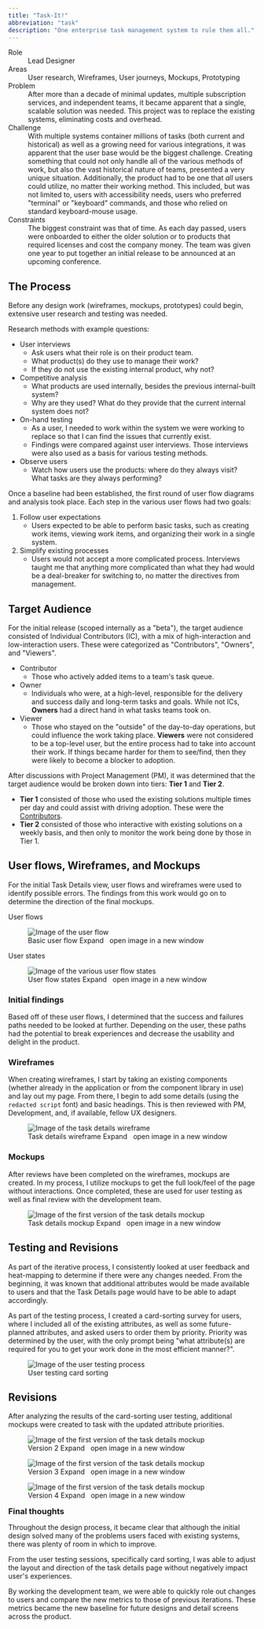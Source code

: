 ```yaml
---
title: "Task-It!"
abbreviation: "task"
description: "One enterprise task management system to rule them all."
---
```

<div class="container px-0 mb-5">
  <div class="row mx-0">
    <div class="col">
      <sl-card class="card-basic" style="--border-color: var(--sl-color-primary-400); --border-width: 2px;">
        <dl>
          <dt class="col-sm-2">Role</dt>
          <dd class="col-sm-10">Lead Designer</dd>
          <dt class="col-sm-2">Areas</dt>
          <dd class="col-sm-10">User research, Wireframes, User journeys, Mockups, Prototyping</dd>
          <dt class="col-sm-2">Problem</dt>
          <dd class="col-sm-10">After more than a decade of minimal updates, multiple subscription services, and independent teams, it became apparent that a single, scalable solution was needed. This project was to replace the existing systems, eliminating costs and overhead.</dd>
          <dt class="col-sm-2">Challenge</dt>
          <dd class="col-sm-10">With multiple systems container millions of tasks (both current and historical) as well as a growing need for various integrations, it was apparent that the user base would be the biggest challenge. Creating something that could not only handle all of the various methods of work, but also the vast historical nature of teams, presented a very unique situation. Additionally, the product had to be one that <i>all</i> users could utilize, no matter their working method. This included, but was not limited to, users with accessibility needs, users who preferred "terminal" or "keyboard" commands, and those who relied on standard keyboard-mouse usage.</dd>
          <dt class="col-sm-2">Constraints</dt>
          <dd class="col-sm-10">The biggest constraint was that of time. As each day passed, users were onboarded to either the older solution or to products that required licenses and cost the company money. The team was given one year to put together an initial release to be announced at an upcoming conference.</dd>
        </dl>
      </sl-card>
    </div>
  </div>
  <div class="row mx-0">
    <div class="col">
      <h2>The Process</h2>
      <p>Before any design work (wireframes, mockups, prototypes) could begin, extensive user research and testing was needed.</p>
      <p>Research methods with example questions:
        <ul>
          <li>User interviews
            <ul>
              <li>Ask users what their role is on their product team.</li>
              <li>What product(s) do they use to manage their work?</li>
              <li>If they do not use the existing internal product, why not?</li>
            </ul>
          </li>
          <li>Competitive analysis
            <ul>
              <li>What products are used internally, besides the previous internal-built system?</li>
              <li>Why are they used? What do they provide that the current internal system does not?</li>
            </ul>
          </li>
          <li>On-hand testing
            <ul>
              <li>As a user, I needed to work within the system we were working to replace so that I can find the issues that currently exist.</li>
              <li>Findings were compared against user interviews. Those interviews were also used as a basis for various testing methods.</li>
            </ul>
          </li>
          <li>Observe users
            <ul>
              <li>Watch how users use the products: where do they always visit? What tasks are they always performing?</li>
            </ul>
          </li>
        </ul>
      </p>
      <p>Once a baseline had been established, the first round of user flow diagrams and analysis took place. Each step in the various user flows had two goals:
        <ol>
          <li>Follow user expectations
            <ul>
              <li>Users expected to be able to perform basic tasks, such as creating work items, viewing work items, and organizing their work in a single system.</li>
            </ul>
          </li>
          <li>Simplify existing processes
            <ul>
              <li>Users would not accept a more complicated process. Interviews taught me that anything more complicated than what they had would be a deal-breaker for switching to, no matter the directives from management.</li>
            </ul>
          </li>
        </ol>
      </p>
      <h2>Target Audience</h2>
      <p>For the initial release (scoped internally as a "beta"), the target audience consisted of Individual Contributors (IC), with a mix of high-interaction and low-interaction users. These were categorized as "Contributors", "Owners", and "Viewers".</p>
      <ul>
        <li>Contributor
          <ul>
            <li>Those who actively added items to a team's task queue.</li>
          </ul>
        </li>
        <li>Owner
          <ul>
            <li>Individuals who were, at a high-level, responsible for the delivery and success daily and long-term tasks and goals. While not ICs, <strong>Owners</strong> had a direct hand in what tasks teams took on.</li>
          </ul>
        </li>
        <li>Viewer
          <ul>
            <li>Those who stayed on the "outside" of the day-to-day operations, but could influence the work taking place. <strong>Viewers</strong> were not considered to be a top-level user, but the entire process had to take into account their work. If things became harder for them to see/find, then they were likely to become a blocker to adoption.</li>
          </ul>
        </li>
      </ul>
      <p>After discussions with Project Management (PM), it was determined that the target audience would be broken down into tiers: <strong>Tier 1</strong> and <strong>Tier 2</strong>.
        <ul>
          <li><strong>Tier 1</strong> consisted of those who used the existing solutions multiple times per day and could assist with driving adoption. These were the <u>Contributors</u>.
          </li>
          <li><strong>Tier 2</strong> consisted of those who interactive with existing solutions on a weekly basis, and then only to monitor the work being done by those in Tier 1.
          </li>
        </ul>
      </p>
      <h2>User flows, Wireframes, and Mockups</h2>
      <p>For the initial Task Details view, user flows and wireframes were used to identify possible errors. The findings from this work would go on to determine the direction of the final mockups.</p>
      <div class="row">
        <div class="col-md-6">
          <p class="font-weight-semibold mb-0 text-body-emphasis">User flows</p>
          <figure class="figure">
            <img src="../../img/task-it_user-flow.png" class="figure-img img-fluid rounded" alt="Image of the user flow" loading="lazy">
            <figcaption class="figure-caption text-align-center">Basic user flow
              <sl-button href="../../img/task-it_user-flow.png" variant="text" size="medium" >
                Expand
                <fa-icon type="duotone" weight="solid" name="expand" size="md" style="padding: 0 4px;"></fa-icon>
                <sl-visually-hidden>open image in a new window</sl-visually-hidden>
              </sl-button>
            </figcaption>
          </figure>
        </div>
        <div class="col-md-6">
          <p class="fw-semibold mb-0 text-body-emphasis">User states</p>
          <figure class="figure">
            <img src="../../img/task-it_user-states.png" class="figure-img img-fluid rounded" alt="Image of the various user flow states" loading="lazy">
            <figcaption class="figure-caption text-align-center">User flow states
              <sl-button href="../../img/task-it_user-states.png" variant="text" size="medium" >
                Expand
                <fa-icon type="duotone" weight="solid" name="expand" size="md" style="padding: 0 4px;"></fa-icon>
                <sl-visually-hidden>open image in a new window</sl-visually-hidden>
              </sl-button>
            </figcaption>
          </figure>
        </div>
      </div>
      <h3>Initial findings</h3>
      <p>Based off of these user flows, I determined that the success and failures paths needed to be looked at further. Depending on the user, these paths had the potential to break experiences and decrease the usability and delight in the product.
      </p>
      <div class="row">
        <div class="col-md-6">
          <h3>Wireframes</h3>
          <p>When creating wireframes, I start by taking an existing components (whether already in the application or from the component library in use) and lay out my page. From there, I begin to add some details (using the <code>redacted script</code> font) and basic headings. This is then reviewed with PM, Development, and, if available, fellow UX designers.</p>
          <figure class="figure">
            <img src="../../img/task-it_task-details_wireframe.png" class="figure-img img-fluid rounded" alt="Image of the task details wireframe" loading="lazy">
            <figcaption class="figure-caption text-align-center">Task details wireframe
              <sl-button href="../../img/task-it_task-details_wireframe.png" variant="text" size="medium" >
                Expand
                <fa-icon type="duotone" weight="solid" name="expand" size="md" style="padding: 0 4px;"></fa-icon>
                <sl-visually-hidden>open image in a new window</sl-visually-hidden>
              </sl-button>
            </figcaption>
          </figure>
        </div>
        <div class="col-md-6">
          <h3>Mockups</h3>
          <p>After reviews have been completed on the wireframes, mockups are created. In my process, I utilize mockups to get the full look/feel of the page without interactions. Once completed, these are used for user testing as well as final review with the development team.</p>
          <figure class="figure">
            <img src="../../img/task-it_task-details_mockup1.png" class="figure-img img-fluid rounded" alt="Image of the first version of the task details mockup" loading="lazy">
            <figcaption class="figure-caption text-align-center">Task details mockup
              <sl-button href="../../img/task-it_task-details_mockup1.png" variant="text" size="medium" >
                Expand
                <fa-icon type="duotone" weight="solid" name="expand" size="md" style="padding: 0 4px;"></fa-icon>
                <sl-visually-hidden>open image in a new window</sl-visually-hidden>
              </sl-button>
            </figcaption>
          </figure>
        </div>
      </div>
      <h2>Testing and Revisions</h2>
      <p>As part of the iterative process, I consistently looked at user feedback and heat-mapping to determine if there were any changes needed. From the beginning, it was known that additional attributes would be made available to users and that the Task Details page would have to be able to adapt accordingly.</p>
      <p>As part of the testing process, I created a card-sorting survey for users, where I included all of the existing attributes, as well as some future-planned attributes, and asked users to order them by priority. Priority was determined by the user, with the only prompt being "what attribute(s) are required for you to get your work done in the most efficient manner?".</p>
      <figure class="figure">
        <img src="../../img/task-it_user-survey.png" class="figure-img img-fluid rounded" alt="Image of the user testing process" loading="lazy">
        <figcaption class="figure-caption text-align-center">User testing card sorting
        </figcaption>
      </figure>
      <h2>Revisions</h2>
      <p>After analyzing the results of the card-sorting user testing, additional mockups were created to task with the updated attribute priorities.</p>
      <div class="row">
        <div class="col-md-4">
          <figure class="figure">
            <img src="../../img/task-it_task-details_mockup2.png" class="figure-img img-fluid rounded" alt="Image of the first version of the task details mockup">
            <figcaption class="figure-caption text-align-center">Version 2
              <sl-button href="../../img/task-it_task-details_mockup2.png" variant="text" size="medium" >
                Expand
                <fa-icon type="duotone" weight="solid" name="expand" size="md" style="padding: 0 4px;"></fa-icon>
                <sl-visually-hidden>open image in a new window</sl-visually-hidden>
              </sl-button>
            </figcaption>
          </figure>
        </div>
        <div class="col-md-4">
          <figure class="figure">
            <img src="../../img/task-it_task-details_mockup3.png" class="figure-img img-fluid rounded" alt="Image of the first version of the task details mockup">
            <figcaption class="figure-caption text-align-center">Version 3
              <sl-button href="../../img/task-it_task-details_mockup3.png" variant="text" size="medium" >
                Expand
                <fa-icon type="duotone" weight="solid" name="expand" size="md" style="padding: 0 4px;"></fa-icon>
                <sl-visually-hidden>open image in a new window</sl-visually-hidden>
              </sl-button>
            </figcaption>
          </figure>
        </div>
        <div class="col-md-4">
          <figure class="figure">
            <img src="../../img/task-it_task-details_mockup4.png" class="figure-img img-fluid rounded" alt="Image of the first version of the task details mockup">
            <figcaption class="figure-caption text-align-center">Version 4
              <sl-button href="../../img/task-it_task-details_mockup4.png" variant="text" size="medium" >
                Expand
                <fa-icon type="duotone" weight="solid" name="expand" size="md" style="padding: 0 4px;"></fa-icon>
                <sl-visually-hidden>open image in a new window</sl-visually-hidden>
              </sl-button>
            </figcaption>
          </figure>
        </div>
      </div>
      <div class="mt-5 mb-3">
        <sl-card class="card-header">
          <div slot="header">
            <h3 class="p-0">Final thoughts</h3>
          </div>
          <p>Throughout the design process, it became clear that although the initial design solved many of the problems users faced with existing systems, there was plenty of room in which to improve.
          </p>
          <p>From the user testing sessions, specifically card sorting, I was able to adjust the layout and direction of the task details page without negatively impact user's experiences.</p>
          <p>By working the development team, we were able to quickly role out changes to users and compare the new metrics to those of previous iterations. These metrics became the new baseline for future designs and detail screens across the product.</p>
        </sl-card>
        <style>
          .card-header::part(base) {
            background-color: var(--sl-color-neutral-50);
          }
          .card-header [slot='header'] {
            display: flex;
            align-items: center;
            justify-content: space-between;
          }
          .card-header h3 {
            margin: 0;
          }
          .card-header sl-icon-button {
            font-size: var(--sl-font-size-medium);
          }
        </style>
      </div>
    </div>
  </div>
</div>
